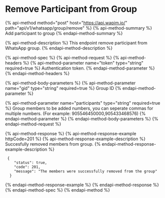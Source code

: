 # Remove Participant from Group

{% api-method method="post" host="https://api.wapim.io/" path="api/v1/whatsapp/group/remove" %}
{% api-method-summary %}
Add participant to group
{% endapi-method-summary %}

{% api-method-description %}
This endpoint remove participant from WhatsApp group.
{% endapi-method-description %}

{% api-method-spec %}
{% api-method-request %}
{% api-method-headers %}
{% api-method-parameter name="token" type="string" required=true %}
Authentication token.
{% endapi-method-parameter %}
{% endapi-method-headers %}

{% api-method-body-parameters %}
{% api-method-parameter name="gid" type="string" required=true %}
Group ID
{% endapi-method-parameter %}

{% api-method-parameter name="participants" type="string" required=true %}
Group members to be added numbers, you can seperate commas for multiple numbers. \(For example: 905546450000,905433468576\)
{% endapi-method-parameter %}
{% endapi-method-body-parameters %}
{% endapi-method-request %}

{% api-method-response %}
{% api-method-response-example httpCode=201 %}
{% api-method-response-example-description %}
Succesfully removed members from group.
{% endapi-method-response-example-description %}

```text
 {
    "status": true,
    "code": 201,
    "message": "The members were successfully removed from the group"
  }
```
{% endapi-method-response-example %}
{% endapi-method-response %}
{% endapi-method-spec %}
{% endapi-method %}

